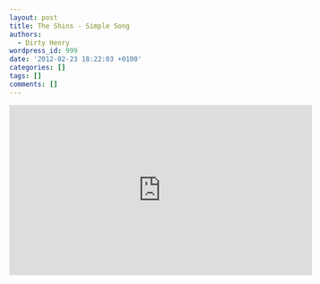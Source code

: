 ```yaml
---
layout: post
title: The Shins - Simple Song
authors:
  - Dirty Henry
wordpress_id: 999
date: '2012-02-23 18:22:03 +0100'
categories: []
tags: []
comments: []
---
```

<iframe width="540" height="304" src="http://www.youtube.com/embed/RoLTPcD1S4Q" frameborder="0" allowfullscreen></iframe>
